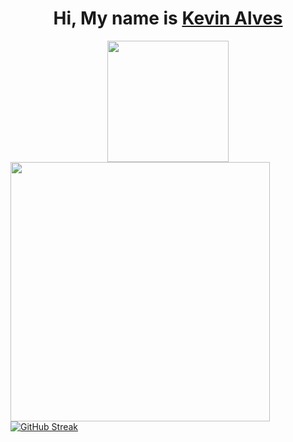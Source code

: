 
<div align='center'>
  <h1>
     Hi, My name is <a href="https://www.linkedin.com/in/alveskevinn/">Kevin Alves</a>
  </h1>
</div>
<div align="center">
  <div align='center'>
  <img height="194px" src="https://github-readme-stats.vercel.app/api?username=alveskevinn&show_icons=true&theme=vision-friendly-dark&include_all_commits=true&count_private=true"/>
  <img align="left" height="415px" src="https://github-readme-stats.vercel.app/api/top-langs/?username=alveskevinn&langs_count=8&theme=vision-friendly-dark&hide_border=true">
</div>
  <div align = "left">  
    
  [![GitHub Streak](http://github-readme-streak-stats.herokuapp.com?user=alveskevinn&theme=highcontrast)](https://git.io/streak-stats)
</div>

